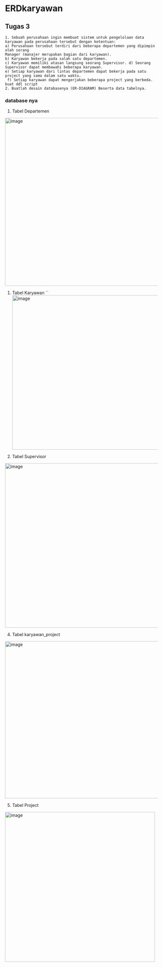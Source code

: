 # ERDkaryawan
## Tugas 3
```
1. Sebuah perusahaan ingin membuat sistem untuk pengelolaan data karyawan pada perusahaan tersebut dengan ketentuan: 
a) Perusahaan tersebut terdiri dari beberapa departemen yang dipimpin oleh sorang
Manager (manajer merupakan bagian dari karyawan). 
b) Karyawan bekerja pada salah satu departemen.
c) Karyawan memiliki atasan langsung seorang Supervisor. d) Seorang Supervisor dapat membawahi beberapa karyawan.
e) Setiap karyawan dari lintas departemen dapat bekerja pada satu project yang sama dalam satu waktu.
 f) Setiap karyawan dapat mengerjakan beberapa project yang berbeda.
buat ddl script
2. Buatlah desain databasenya (ER-DIAGRAM) Beserta data tabelnya.
```

### database nya

1. Tabel Departemen
<img width="554" alt="image" src="https://github.com/Agussetiaa/ERDkaryawan/assets/115542822/016476e4-e2ae-493d-b98c-03c1531f0caf">

1. Tabel Karyawan
``<img width="509" alt="image" src="https://github.com/Agussetiaa/ERDkaryawan/assets/115542822/58b70db0-5d4f-4218-859d-488a2bb9d1e4">

3. Tabel Supervisor
<img width="542" alt="image" src="https://github.com/Agussetiaa/ERDkaryawan/assets/115542822/7ed4e8ab-1c42-40c2-a543-e3f0a592738a">

4. Tabel karyawan_project
<img width="518" alt="image" src="https://github.com/Agussetiaa/ERDkaryawan/assets/115542822/483c0468-38df-4bf9-86c4-070d3ac4a4e7">

5. Tabel Project
<img width="494" alt="image" src="https://github.com/Agussetiaa/ERDkaryawan/assets/115542822/94416d17-09a5-451f-8245-007c048510ee">




